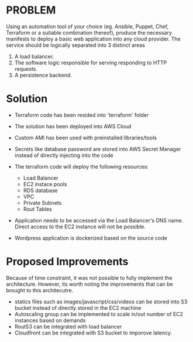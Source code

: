 # PROBLEM
Using an automation tool of your choice (eg. Ansible, Puppet, Chef, Terraform or a suitable combination thereof), produce the
necessary manifests to deploy a basic web application into any cloud provider.
The service should be logically separated into 3 distinct areas
1. A load balancer.
2. The software logic responsible for serving responding to HTTP requests.
3. A persistence backend.

# Solution

* Terraform code has been resided into 'terraform' folder
* The solution has been deployed into AWS Cloud
* Custom AMI has been used with preinstalled libraries/tools
* Secrets like database password are stored into AWS Secret Manager instead of directly injecting into the code
* The terraform code will deploy the following resources:
    - Load Balancer
    - EC2 instace pools
    - RDS database 
    - VPC
    - Private Subnets
    - Rout Tables
    
* Application needs to be accessed via the Load Balancer's DNS name. Direct access to the EC2 instance will not be possible. 
* Wordpress application is dockerized based on the source code

# Proposed Improvements

Because of time constraint, it was not possible to fully implement the architecture. However, its worth noting the improvements that can be brought to this architecutre.

* statics files such as images/javascript/css/videos can be stored into S3 bucket instead of directly stored in the EC2 machine
* Autoscaling group can be implemented to scale in/out number of EC2 instances based on demands
* Rout53 can be integrated with load balancer
* Cloudfront can be integrated with S3 bucket to imporove latency. 
